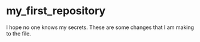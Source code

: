 # my_first_repository

I hope no one knows my secrets.
These are some changes that I am making to the file. 
